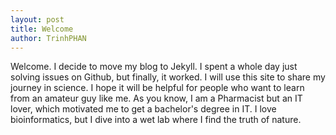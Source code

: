 ```yaml
---
layout: post
title: Welcome
author: TrinhPHAN
---
```


Welcome. I decide to move my blog to Jekyll. I spent a whole day just solving issues on Github, but finally, it worked. I will use this site to share my journey in science. I hope it will be helpful for people who want to learn from an amateur guy like me.
As you know, I am a Pharmacist but an IT lover, which motivated me to get a bachelor's degree in IT. I love bioinformatics, but I dive into a wet lab where I find the truth of nature.